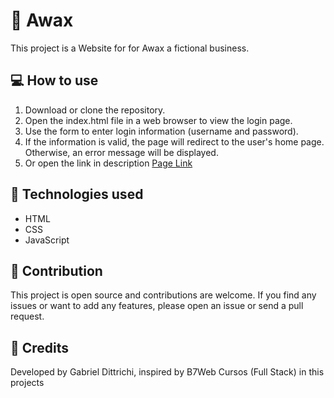 # 🏨 Awax

This project is a Website for for Awax a fictional business.

## 💻 How to use
 
1. Download or clone the repository.
2. Open the index.html file in a web browser to view the login page.
3. Use the form to enter login information (username and password).
4. If the information is valid, the page will redirect to the user's home page. Otherwise, an error message will be displayed.
5. Or open the link in description [Page Link](https://gabrieldittrichi.github.io/awax/)


## 🔨 Technologies used

- HTML
- CSS
- JavaScript


## 💪 Contribution

This project is open source and contributions are welcome. If you find any issues or want to add any features, please open an issue or send a pull request.

## 🧒 Credits

Developed by Gabriel Dittrichi, inspired by B7Web Cursos (Full Stack) in this projects
